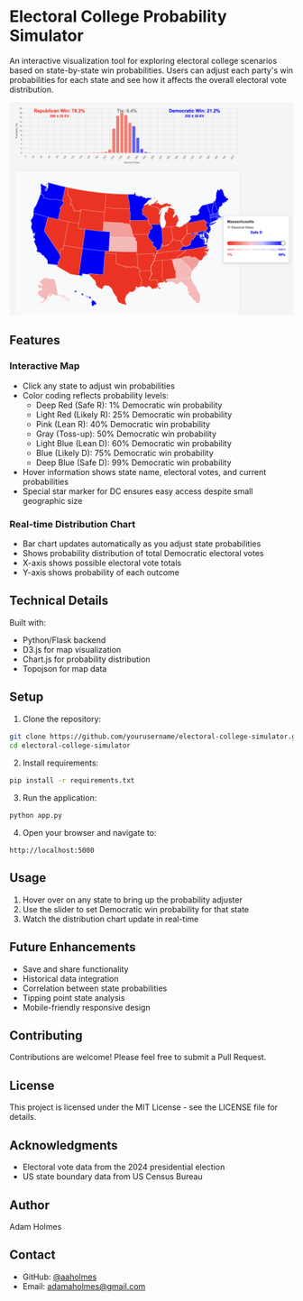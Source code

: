 # Electoral College Probability Simulator

An interactive visualization tool for exploring electoral college scenarios based on state-by-state win probabilities. Users can adjust each party's win probabilities for each state and see how it affects the overall electoral vote distribution.

![Electoral College Simulator Screenshot](screenshot.png)

## Features

### Interactive Map
- Click any state to adjust win probabilities
- Color coding reflects probability levels:
  - Deep Red (Safe R): 1% Democratic win probability
  - Light Red (Likely R): 25% Democratic win probability
  - Pink (Lean R): 40% Democratic win probability
  - Gray (Toss-up): 50% Democratic win probability
  - Light Blue (Lean D): 60% Democratic win probability
  - Blue (Likely D): 75% Democratic win probability
  - Deep Blue (Safe D): 99% Democratic win probability
- Hover information shows state name, electoral votes, and current probabilities
- Special star marker for DC ensures easy access despite small geographic size

### Real-time Distribution Chart
- Bar chart updates automatically as you adjust state probabilities
- Shows probability distribution of total Democratic electoral votes
- X-axis shows possible electoral vote totals
- Y-axis shows probability of each outcome

## Technical Details

Built with:
- Python/Flask backend
- D3.js for map visualization
- Chart.js for probability distribution
- Topojson for map data

## Setup

1. Clone the repository:
```bash
git clone https://github.com/yourusername/electoral-college-simulator.git
cd electoral-college-simulator
```

2. Install requirements:
```bash
pip install -r requirements.txt
```

3. Run the application:
```bash
python app.py
```

4. Open your browser and navigate to:
```
http://localhost:5000
```

## Usage

1. Hover over on any state to bring up the probability adjuster
2. Use the slider to set Democratic win probability for that state
3. Watch the distribution chart update in real-time

## Future Enhancements

- Save and share functionality
- Historical data integration
- Correlation between state probabilities
- Tipping point state analysis
- Mobile-friendly responsive design

## Contributing

Contributions are welcome! Please feel free to submit a Pull Request.

## License

This project is licensed under the MIT License - see the LICENSE file for details.

## Acknowledgments

- Electoral vote data from the 2024 presidential election
- US state boundary data from US Census Bureau

## Author

Adam Holmes

## Contact

- GitHub: [@aaholmes](https://github.com/aaholmes)
- Email: adamaholmes@gmail.com
